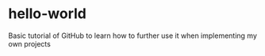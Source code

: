 # hello-world

Basic tutorial of GitHub to learn how to further use it when implementing my own projects
